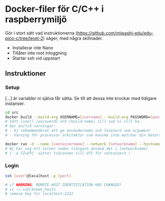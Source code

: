 # Docker-filer för C/C++ i raspberrymiljö
Gör i stort sätt vad instruktionerna (https://github.com/miwashi-edu/edu-pico-c/tree/level-2) säger, med några skillnader.

- Installerar inte Nano
- Tillåter inte root inloggning
- Startar ssh vid uppstart

## Instruktioner
### Setup
[...] är variabler ni själva får sätta. Se till att dessa inte krockar med tidigare instanser.
```bash
cd src
docker build --build-arg USERNAME=[username] --build-arg PASSWORD=[password] -t [build-name] .
# Sätt [user] [password] och [build-name] till vad ni vill ha.
# Ger en/två varningar:
# - Ej rekommenderat att ge användarnamn och lösenord som argument
# - Varning för processor arkitektur som kanske inte matchar din dators (basen är arm64)
```

```bash
docker run -d --name [containername] --network [networkname] --hostname [hostname] -p [port]:22 -e TZ=UTC [build-name]
# Ni har nog ett iotnet sedan tidigare använd det i [networkname]
# ('-e TZ=UTC' sätter tidszonen till UTC för containern.)
```

### Login
```bash
ssh [user]@localhost -p [port]

# if WARNING: REMOTE HOST IDENTIFICATION HAS CHANGED!
# vi ~/.ssh/known_hosts
# remove key for localhost:2222
```
